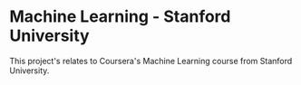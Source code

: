 
Machine Learning - Stanford University
===================================================
This project's relates to Coursera's Machine Learning course from Stanford University.